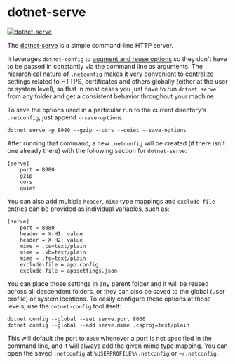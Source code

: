 # dotnet-serve

[![dotnet-serve](https://img.shields.io/nuget/v/dotnet-serve.svg?color=royalblue&label=dotnet-serve)](https://nuget.org/packages/dotnet-serve)

The [dotnet-serve](https://github.com/natemcmaster/dotnet-serve) is a simple 
command-line HTTP server.

It leverages `dotnet-config` to [augment and reuse options](https://github.com/natemcmaster/dotnet-serve#reusing-options-with-netconfig) 
so they don't have to be passed in constantly via the command line as arguments. 
The hierarchical nature of `.netconfig` makes it very convenient to centralize 
settings related to HTTPS, certificates and others globally (either at the user 
or system level), so that in most cases you just have to run `dotnet serve` from 
any folder and get a consistent behavior throughout your machine.

To save the options used in a particular run to the current directory's `.netconfig`, just append 
`--save-options`:

```
dotnet serve -p 8080 --gzip --cors --quiet --save-options
```

After running that command, a new `.netconfig` will be created (if there isn't one already there) 
with the following section for `dotnet-serve`:

```gitconfig
[serve]
	port = 8080
	gzip
	cors
	quiet
```

You can also add multiple `header`, `mime` type mappings and `exclude-file` entries can be provided as
individual variables, such as:

```gitconfig
[serve]
	port = 8080
	header = X-H1: value
	header = X-H2: value
	mime = .cs=text/plain
	mime = .vb=text/plain
	mime = .fs=text/plain
	exclude-file = app.config
	exclude-file = appsettings.json
```

You can place those settings in any parent folder and it will be reused across all descendent 
folders, or they can also be saved to the global (user profile) or system locations. To easily 
configure these options at those levels, use the `dotnet-config` tool itself:

```
dotnet config --global --set serve.port 8000
dotnet config --global --add serve.mime .csproj=text/plain
```

This will default the port to `8000` whenever a port is not specified in the command line, 
and it will always add the given mime type mapping. You can open the saved `.netconfig` 
at `%USERPROFILE%\.netconfig` or `~/.netconfig`.